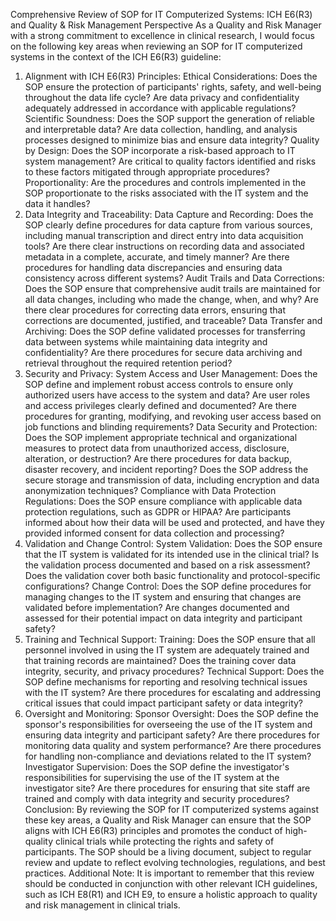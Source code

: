 Comprehensive Review of SOP for IT Computerized Systems: ICH E6(R3) and Quality & Risk Management Perspective
As a Quality and Risk Manager with a strong commitment to excellence in clinical research, I would focus on the following key areas when reviewing an SOP for IT computerized systems in the context of the ICH E6(R3) guideline:
1. Alignment with ICH E6(R3) Principles:
Ethical Considerations:
Does the SOP ensure the protection of participants' rights, safety, and well-being throughout the data life cycle?
Are data privacy and confidentiality adequately addressed in accordance with applicable regulations?
Scientific Soundness:
Does the SOP support the generation of reliable and interpretable data?
Are data collection, handling, and analysis processes designed to minimize bias and ensure data integrity?
Quality by Design:
Does the SOP incorporate a risk-based approach to IT system management?
Are critical to quality factors identified and risks to these factors mitigated through appropriate procedures?
Proportionality:
Are the procedures and controls implemented in the SOP proportionate to the risks associated with the IT system and the data it handles?
2. Data Integrity and Traceability:
Data Capture and Recording:
Does the SOP clearly define procedures for data capture from various sources, including manual transcription and direct entry into data acquisition tools?
Are there clear instructions on recording data and associated metadata in a complete, accurate, and timely manner?
Are there procedures for handling data discrepancies and ensuring data consistency across different systems?
Audit Trails and Data Corrections:
Does the SOP ensure that comprehensive audit trails are maintained for all data changes, including who made the change, when, and why?
Are there clear procedures for correcting data errors, ensuring that corrections are documented, justified, and traceable?
Data Transfer and Archiving:
Does the SOP define validated processes for transferring data between systems while maintaining data integrity and confidentiality?
Are there procedures for secure data archiving and retrieval throughout the required retention period?
3. Security and Privacy:
System Access and User Management:
Does the SOP define and implement robust access controls to ensure only authorized users have access to the system and data?
Are user roles and access privileges clearly defined and documented?
Are there procedures for granting, modifying, and revoking user access based on job functions and blinding requirements?
Data Security and Protection:
Does the SOP implement appropriate technical and organizational measures to protect data from unauthorized access, disclosure, alteration, or destruction?
Are there procedures for data backup, disaster recovery, and incident reporting?
Does the SOP address the secure storage and transmission of data, including encryption and data anonymization techniques?
Compliance with Data Protection Regulations:
Does the SOP ensure compliance with applicable data protection regulations, such as GDPR or HIPAA?
Are participants informed about how their data will be used and protected, and have they provided informed consent for data collection and processing?
4. Validation and Change Control:
System Validation:
Does the SOP ensure that the IT system is validated for its intended use in the clinical trial?
Is the validation process documented and based on a risk assessment?
Does the validation cover both basic functionality and protocol-specific configurations?
Change Control:
Does the SOP define procedures for managing changes to the IT system and ensuring that changes are validated before implementation?
Are changes documented and assessed for their potential impact on data integrity and participant safety?
5. Training and Technical Support:
Training:
Does the SOP ensure that all personnel involved in using the IT system are adequately trained and that training records are maintained?
Does the training cover data integrity, security, and privacy procedures?
Technical Support:
Does the SOP define mechanisms for reporting and resolving technical issues with the IT system?
Are there procedures for escalating and addressing critical issues that could impact participant safety or data integrity?
6. Oversight and Monitoring:
Sponsor Oversight:
Does the SOP define the sponsor's responsibilities for overseeing the use of the IT system and ensuring data integrity and participant safety?
Are there procedures for monitoring data quality and system performance?
Are there procedures for handling non-compliance and deviations related to the IT system?
Investigator Supervision:
Does the SOP define the investigator's responsibilities for supervising the use of the IT system at the investigator site?
Are there procedures for ensuring that site staff are trained and comply with data integrity and security procedures?
Conclusion:
By reviewing the SOP for IT computerized systems against these key areas, a Quality and Risk Manager can ensure that the SOP aligns with ICH E6(R3) principles and promotes the conduct of high-quality clinical trials while protecting the rights and safety of participants. The SOP should be a living document, subject to regular review and update to reflect evolving technologies, regulations, and best practices.
Additional Note:
It is important to remember that this review should be conducted in conjunction with other relevant ICH guidelines, such as ICH E8(R1) and ICH E9, to ensure a holistic approach to quality and risk management in clinical trials.